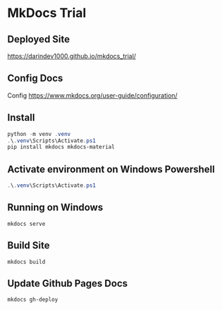 # MkDocs Trial

## Deployed Site

https://darindev1000.github.io/mkdocs_trial/

## Config Docs

Config https://www.mkdocs.org/user-guide/configuration/

## Install

```powershell
python -m venv .venv
.\.venv\Scripts\Activate.ps1
pip install mkdocs mkdocs-material
```

## Activate environment on Windows Powershell

```powershell
.\.venv\Scripts\Activate.ps1
```

## Running on Windows
`mkdocs serve`

## Build Site
`mkdocs build`

## Update Github Pages Docs
`mkdocs gh-deploy`
